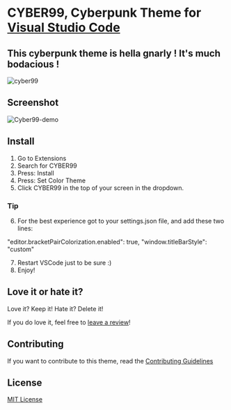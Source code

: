 # CYBER99, Cyberpunk Theme for [Visual Studio Code](http://code.visualstudio.com)

## This cyberpunk theme is hella gnarly ! It's much bodacious !

![cyber99](https://user-images.githubusercontent.com/82661467/156345399-d795056e-00f6-49c1-b96f-9c6ff5194043.png)

## Screenshot

![Cyber99-demo](https://user-images.githubusercontent.com/82661467/156349335-e2dbb1ee-b15d-4541-85c3-ab45a7861135.png)

## Install

1. Go to Extensions
2. Search for CYBER99
3. Press: Install
4. Press: Set Color Theme
5. Click CYBER99 in the top of your screen in the dropdown.

### Tip

6.  For the best experience got to your settings.json file, and add these two lines:

"editor.bracketPairColorization.enabled": true,
"window.titleBarStyle": "custom"

7.  Restart VSCode just to be sure :)
8.  Enjoy!

## Love it or hate it?

Love it? Keep it! Hate it? Delete it!

If you do love it, feel free to [leave a review](https://marketplace.visualstudio.com/items?itemName=LetsWebDevelop.cyber99&ssr=false#review-details)!

## Contributing

If you want to contribute to this theme, read the [Contributing Guidelines](https://github.com/LetsWebDevelop/Cyber99/tree/master/.github)

## License

[MIT License](https://github.com/LetsWebDevelop/Cyber99/blob/master/LICENSE.txt)
